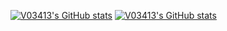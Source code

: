 [![V03413's GitHub stats](https://github-readme-stats.vercel.app/api?username=v03413&show_icons=true&theme=dracula)](https://github.com/v03413/github-readme-stats)
[![V03413's GitHub stats](https://github-readme-stats.vercel.app/api/top-langs/?username=v03413&layout=compact)](https://github.com/v03413/github-readme-stats)
